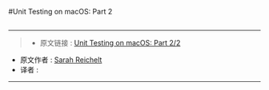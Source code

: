 #Unit Testing on macOS: Part 2
##

***

>* 原文链接 : [Unit Testing on macOS: Part 2/2](https://www.raywenderlich.com/142090/unit-testing-macos-part-22)
* 原文作者 : [Sarah Reichelt](https://www.raywenderlich.com/u/sarah)
* 译者 : []()

***
